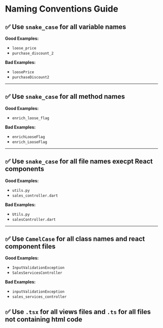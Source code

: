 # Naming Conventions Guide

## ✅ Use `snake_case` for all variable names

**Good Examples:**
- `loose_price`
- `purchase_discount_2`

**Bad Examples:**
- `loosePrice`
- `purchaseDiscount2`

---

## ✅ Use `snake_case` for all method names

**Good Examples:**
- `enrich_loose_flag`

**Bad Examples:**
- `enrichLooseFlag`
- `enrich_LooseFlag`

---

## ✅ Use `snake_case` for all file names execpt React components


**Good Examples:**
- `utils.py`
- `sales_controller.dart`

**Bad Examples:**
- `Utils.py`
- `salesController.dart`

---

## ✅ Use `CamelCase` for all class names and react component files

**Good Examples:**
- `InputValidationException`
- `SalesServicesController`

**Bad Examples:**
- `inputValidationException`
- `sales_services_controller`

## ✅ Use `.tsx` for all views files and `.ts` for all files not containing html code
